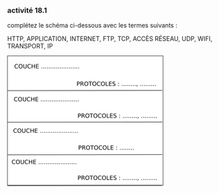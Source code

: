 ### activité 18.1

complétez le schéma  ci-dessous avec les termes  suivants :

HTTP, APPLICATION, INTERNET, FTP, TCP, ACCÈS RÉSEAU, UDP, WIFI, TRANSPORT, IP

![](img/c18a_1.png)